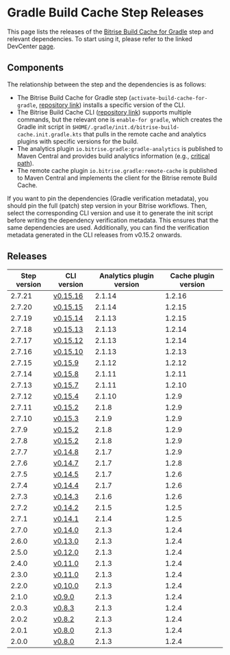 # Gradle Build Cache Step Releases

This page lists the releases of the [Bitrise Build Cache for
Gradle](https://devcenter.bitrise.io/en/dependencies-and-caching/remote-build-caching/remote-build-cache-for-gradle.html)
step and relevant dependencies. To start using it, please refer to the
linked DevCenter
[page](https://devcenter.bitrise.io/en/dependencies-and-caching/remote-build-caching/remote-build-cache-for-gradle.html#configuring-the-bitrise-build-cache-for-gradle-in-the-bitrise-ci-environment).

## Components

The relationship between the step and the dependencies is as follows:

- The Bitrise Build Cache for Gradle step
  (`activate-build-cache-for-gradle`, [repository
  link](https://github.com/bitrise-steplib/bitrise-step-activate-gradle-remote-cache))
  installs a specific version of the CLI.
- The Bitrise Build Cache CLI ([repository
  link](https://github.com/bitrise-io/bitrise-build-cache-cli)) supports
  multiple commands, but the relevant one is `enable-for gradle`, which
  creates the Gradle init script in
  `$HOME/.gradle/init.d/bitrise-build-cache.init.gradle.kts` that pulls
  in the remote cache and analytics plugins with specific versions for
  the build.
- The analytics plugin `io.bitrise.gradle:gradle-analytics` is published
  to Maven Central and provides build analytics information (e.g.,
  [critical
  path](https://bitrise.io/changelog/enhanced-gradle-critical-path/24815)).
- The remote cache plugin `io.bitrise.gradle:remote-cache` is published
  to Maven Central and implements the client for the Bitrise remote
  Build Cache.

If you want to pin the dependencies (Gradle verification metadata), you
should pin the full (patch) step version in your Bitrise workflows.
Then, select the corresponding CLI version and use it to generate the
init script before writing the dependency verification metadata. This
ensures that the same dependencies are used. Additionally, you can find
the verification metadata generated in the CLI releases from v0.15.2
onwards.

## Releases

| Step version | CLI version | Analytics plugin version | Cache plugin version |
|----|----|----|----|
| 2.7.21 | [v0.15.16](https://github.com/bitrise-io/bitrise-build-cache-cli/releases/tag/v0.15.16) | 2.1.14 | 1.2.16 |
| 2.7.20 | [v0.15.15](https://github.com/bitrise-io/bitrise-build-cache-cli/releases/tag/v0.15.15) | 2.1.14 | 1.2.15 |
| 2.7.19 | [v0.15.14](https://github.com/bitrise-io/bitrise-build-cache-cli/releases/tag/v0.15.14) | 2.1.13 | 1.2.15 |
| 2.7.18 | [v0.15.13](https://github.com/bitrise-io/bitrise-build-cache-cli/releases/tag/v0.15.13) | 2.1.13 | 1.2.14 |
| 2.7.17 | [v0.15.12](https://github.com/bitrise-io/bitrise-build-cache-cli/releases/tag/v0.15.12) | 2.1.13 | 1.2.14 |
| 2.7.16 | [v0.15.10](https://github.com/bitrise-io/bitrise-build-cache-cli/releases/tag/v0.15.10) | 2.1.13 | 1.2.13 |
| 2.7.15 | [v0.15.9](https://github.com/bitrise-io/bitrise-build-cache-cli/releases/tag/v0.15.9) | 2.1.12 | 1.2.12 |
| 2.7.14 | [v0.15.8](https://github.com/bitrise-io/bitrise-build-cache-cli/releases/tag/v0.15.8) | 2.1.11 | 1.2.11 |
| 2.7.13 | [v0.15.7](https://github.com/bitrise-io/bitrise-build-cache-cli/releases/tag/v0.15.7) | 2.1.11 | 1.2.10 |
| 2.7.12 | [v0.15.4](https://github.com/bitrise-io/bitrise-build-cache-cli/releases/tag/v0.15.4) | 2.1.10 | 1.2.9 |
| 2.7.11 | [v0.15.2](https://github.com/bitrise-io/bitrise-build-cache-cli/releases/tag/v0.15.2) | 2.1.8 | 1.2.9 |
| 2.7.10 | [v0.15.3](https://github.com/bitrise-io/bitrise-build-cache-cli/releases/tag/v0.15.3) | 2.1.9 | 1.2.9 |
| 2.7.9 | [v0.15.2](https://github.com/bitrise-io/bitrise-build-cache-cli/releases/tag/v0.15.2) | 2.1.8 | 1.2.9 |
| 2.7.8 | [v0.15.2](https://github.com/bitrise-io/bitrise-build-cache-cli/releases/tag/v0.15.2) | 2.1.8 | 1.2.9 |
| 2.7.7 | [v0.14.8](https://github.com/bitrise-io/bitrise-build-cache-cli/releases/tag/v0.14.8) | 2.1.7 | 1.2.9 |
| 2.7.6 | [v0.14.7](https://github.com/bitrise-io/bitrise-build-cache-cli/releases/tag/v0.14.7) | 2.1.7 | 1.2.8 |
| 2.7.5 | [v0.14.5](https://github.com/bitrise-io/bitrise-build-cache-cli/releases/tag/v0.14.5) | 2.1.7 | 1.2.6 |
| 2.7.4 | [v0.14.4](https://github.com/bitrise-io/bitrise-build-cache-cli/releases/tag/v0.14.4) | 2.1.7 | 1.2.6 |
| 2.7.3 | [v0.14.3](https://github.com/bitrise-io/bitrise-build-cache-cli/releases/tag/v0.14.3) | 2.1.6 | 1.2.6 |
| 2.7.2 | [v0.14.2](https://github.com/bitrise-io/bitrise-build-cache-cli/releases/tag/v0.14.2) | 2.1.5 | 1.2.5 |
| 2.7.1 | [v0.14.1](https://github.com/bitrise-io/bitrise-build-cache-cli/releases/tag/v0.14.1) | 2.1.4 | 1.2.5 |
| 2.7.0 | [v0.14.0](https://github.com/bitrise-io/bitrise-build-cache-cli/releases/tag/v0.14.0) | 2.1.3 | 1.2.4 |
| 2.6.0 | [v0.13.0](https://github.com/bitrise-io/bitrise-build-cache-cli/releases/tag/v0.13.0) | 2.1.3 | 1.2.4 |
| 2.5.0 | [v0.12.0](https://github.com/bitrise-io/bitrise-build-cache-cli/releases/tag/v0.12.0) | 2.1.3 | 1.2.4 |
| 2.4.0 | [v0.11.0](https://github.com/bitrise-io/bitrise-build-cache-cli/releases/tag/v0.11.0) | 2.1.3 | 1.2.4 |
| 2.3.0 | [v0.11.0](https://github.com/bitrise-io/bitrise-build-cache-cli/releases/tag/v0.11.0) | 2.1.3 | 1.2.4 |
| 2.2.0 | [v0.10.0](https://github.com/bitrise-io/bitrise-build-cache-cli/releases/tag/v0.10.0) | 2.1.3 | 1.2.4 |
| 2.1.0 | [v0.9.0](https://github.com/bitrise-io/bitrise-build-cache-cli/releases/tag/v0.9.0) | 2.1.3 | 1.2.4 |
| 2.0.3 | [v0.8.3](https://github.com/bitrise-io/bitrise-build-cache-cli/releases/tag/v0.8.3) | 2.1.3 | 1.2.4 |
| 2.0.2 | [v0.8.2](https://github.com/bitrise-io/bitrise-build-cache-cli/releases/tag/v0.8.2) | 2.1.3 | 1.2.4 |
| 2.0.1 | [v0.8.0](https://github.com/bitrise-io/bitrise-build-cache-cli/releases/tag/v0.8.0) | 2.1.3 | 1.2.4 |
| 2.0.0 | [v0.8.0](https://github.com/bitrise-io/bitrise-build-cache-cli/releases/tag/v0.8.0) | 2.1.3 | 1.2.4 |
